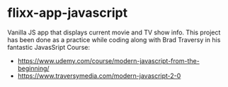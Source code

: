 # flixx-app-javascript
Vanilla JS app that displays current movie and TV show info.
This project has been done as a practice while coding along with Brad Traversy in his fantastic JavasSript Course:
- https://www.udemy.com/course/modern-javascript-from-the-beginning/
- https://www.traversymedia.com/modern-javascript-2-0
